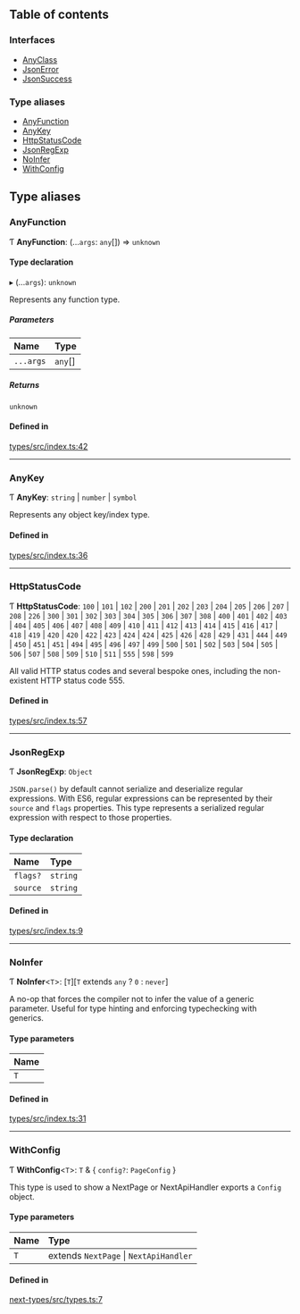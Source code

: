 ## Table of contents

### Interfaces

- [AnyClass][1]
- [JsonError][2]
- [JsonSuccess][3]

### Type aliases

- [AnyFunction][4]
- [AnyKey][5]
- [HttpStatusCode][6]
- [JsonRegExp][7]
- [NoInfer][8]
- [WithConfig][9]

## Type aliases

### AnyFunction

Ƭ **AnyFunction**: (...`args`: `any`\[]) => `unknown`

#### Type declaration

▸ (...`args`): `unknown`

Represents any function type.

##### Parameters

| Name      | Type     |
| :-------- | :------- |
| `...args` | `any`\[] |

##### Returns

`unknown`

#### Defined in

[types/src/index.ts:42][10]

---

### AnyKey

Ƭ **AnyKey**: `string` | `number` | `symbol`

Represents any object key/index type.

#### Defined in

[types/src/index.ts:36][11]

---

### HttpStatusCode

Ƭ **HttpStatusCode**: `100` | `101` | `102` | `200` | `201` | `202` | `203` |
`204` | `205` | `206` | `207` | `208` | `226` | `300` | `301` | `302` | `303` |
`304` | `305` | `306` | `307` | `308` | `400` | `401` | `402` | `403` | `404` |
`405` | `406` | `407` | `408` | `409` | `410` | `411` | `412` | `413` | `414` |
`415` | `416` | `417` | `418` | `419` | `420` | `420` | `422` | `423` | `424` |
`424` | `425` | `426` | `428` | `429` | `431` | `444` | `449` | `450` | `451` |
`451` | `494` | `495` | `496` | `497` | `499` | `500` | `501` | `502` | `503` |
`504` | `505` | `506` | `507` | `508` | `509` | `510` | `511` | `555` | `598` |
`599`

All valid HTTP status codes and several bespoke ones, including the non-existent
HTTP status code 555.

#### Defined in

[types/src/index.ts:57][12]

---

### JsonRegExp

Ƭ **JsonRegExp**: `Object`

`JSON.parse()` by default cannot serialize and deserialize regular expressions.
With ES6, regular expressions can be represented by their `source` and `flags`
properties. This type represents a serialized regular expression with respect to
those properties.

#### Type declaration

| Name     | Type     |
| :------- | :------- |
| `flags?` | `string` |
| `source` | `string` |

#### Defined in

[types/src/index.ts:9][13]

---

### NoInfer

Ƭ **NoInfer**<`T`>: \[`T`]\[`T` extends `any` ? `0` : `never`]

A no-op that forces the compiler not to infer the value of a generic parameter.
Useful for type hinting and enforcing typechecking with generics.

#### Type parameters

| Name |
| :--- |
| `T`  |

#### Defined in

[types/src/index.ts:31][14]

---

### WithConfig

Ƭ **WithConfig**<`T`>: `T` & { `config?`: `PageConfig` }

This type is used to show a NextPage or NextApiHandler exports a `Config`
object.

#### Type parameters

| Name | Type                                   |
| :--- | :------------------------------------- |
| `T`  | extends `NextPage` \| `NextApiHandler` |

#### Defined in

[next-types/src/types.ts:7][15]

[1]: interfaces/AnyClass.md
[2]: interfaces/JsonError.md
[3]: interfaces/JsonSuccess.md
[4]: README.md#anyfunction
[5]: README.md#anykey
[6]: README.md#httpstatuscode
[7]: README.md#jsonregexp
[8]: README.md#noinfer
[9]: README.md#withconfig
[10]:
  https://github.com/Xunnamius/typescript-utils/blob/7612400/packages/types/src/index.ts#L42
[11]:
  https://github.com/Xunnamius/typescript-utils/blob/7612400/packages/types/src/index.ts#L36
[12]:
  https://github.com/Xunnamius/typescript-utils/blob/7612400/packages/types/src/index.ts#L57
[13]:
  https://github.com/Xunnamius/typescript-utils/blob/7612400/packages/types/src/index.ts#L9
[14]:
  https://github.com/Xunnamius/typescript-utils/blob/7612400/packages/types/src/index.ts#L31
[15]:
  https://github.com/Xunnamius/typescript-utils/blob/7612400/packages/next-types/src/types.ts#L7
